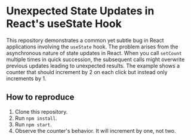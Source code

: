 # Unexpected State Updates in React's useState Hook

This repository demonstrates a common yet subtle bug in React applications involving the `useState` hook. The problem arises from the asynchronous nature of state updates in React.  When you call `setCount` multiple times in quick succession, the subsequent calls might overwrite previous updates leading to unexpected results.  The example shows a counter that should increment by 2 on each click but instead only increments by 1.

## How to reproduce

1. Clone this repository.
2. Run `npm install`.
3. Run `npm start`.
4. Observe the counter's behavior.  It will increment by one, not two.